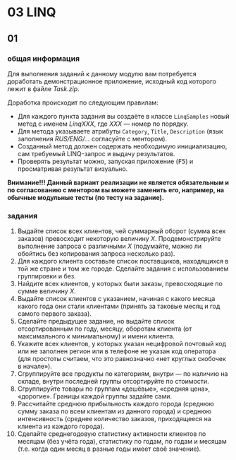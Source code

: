 # 03 LINQ

## 01

### общая информация

Для выполнения заданий к данному модулю вам потребуется
доработать демонстрационное приложение,
исходный код которого лежит в файле _Task.zip_.

Доработка происходит по следующим правилам:
* Для каждого пункта задания вы создаёте в классе `LinqSamples`
    новый метод с именем _LinqXXX_, где _XXX_ &mdash; номер по порядку.
* Для метода указываете атрибуты `Category`, `Title`, `Description`
    (язык заполнения _RUS/ENG/..._ согласуйте с ментором).
* Созданный метод должен содержать необходимую инициализацию,
    сам требуемый LINQ-запрос и выдачу результатов.
* Проверять результат можно,
    запуская приложение (<kbd>F5</kbd>) и просматривая результат визуально.

**Внимание!!! Данный вариант реализации не является обязательным
и по согласованию с ментором вы можете заменить его,
например, на обычные модульные тесты (по тесту на задание).**

### задания

1.  Выдайте список всех клиентов, чей суммарный оборот (сумма всех заказов)
    превосходит некоторую величину _X_.
    Продемонстрируйте выполнение запроса с различными _X_
    (подумайте, можно ли обойтись без копирования запроса несколько раз).
2.  Для каждого клиента составьте список поставщиков,
    находящихся в той же стране и том же городе.
    Сделайте задания с использованием группировки и без.
3.  Найдите всех клиентов, у которых были заказы,
    превосходящие по сумме величину _X_.
4.  Выдайте список клиентов с указанием,
    начиная с какого месяца какого года они стали клиентами
    (принять за таковые месяц и год самого первого заказа).
5.  Сделайте предыдущее задание, но выдайте список отсортированным
    по году, месяцу, оборотам клиента (от максимального к минимальному)
    и имени клиента.
6.  Укажите всех клиентов, у которых указан нецифровой почтовый код
    или не заполнен регион или в телефоне не указан код оператора
    (для простоты считаем, что это равнозначно «нет круглых скобочек в начале»).
7.  Сгруппируйте все продукты по категориям, внутри &mdash;
    по наличию на складе, внутри последней группы отсортируйте по стоимости.
8.  Сгруппируйте товары по группам «дешёвые», «средняя цена», «дорогие».
    Границы каждой группы задайте сами.
9.  Рассчитайте среднюю прибыльность каждого города
    (среднюю сумму заказа по всем клиентам из данного города)
    и среднюю интенсивность (среднее количество заказов,
    приходящееся на клиента из каждого города).
10. Сделайте среднегодовую статистику активности клиентов по месяцам
    (без учёта года), статистику по годам, по годам и месяцам
    (т.е. когда один месяц в разные годы имеет своё значение).
